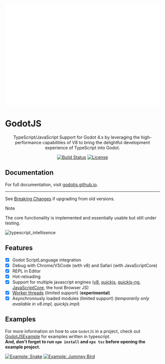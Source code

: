 <p align="center">
<picture>
  <source media="(min-width: 720px)" srcset="docs/header.svg">
  <img src="docs/header-mobile.svg" width="900" height="330" alt="GodotJS Logo">
</picture>
</p>

# **GodotJS**

<p align="center">
  TypeScript/JavaScript Support for Godot 4.x by leveraging the high-performance capabilities of V8 to bring the delightful development experience of TypeScript into Godot.
</p>

<p align="center">
    <a href="https://github.com/godotjs/GodotJS/actions"><img src="https://github.com/godotjs/GodotJS/actions/workflows/runner.yml/badge.svg?branch=main" alt="Build Status"></a>
    <a href="https://github.com/godotjs/GodotJS/blob/main/LICENSE"><img src="https://img.shields.io/badge/License-MIT-yellow.svg" alt="License"></a>
</p>

## Documentation

For full documentation, visit [godotjs.github.io](https://godotjs.github.io/documentation/getting-started/).

---

See [Breaking Changes](https://godotjs.github.io/misc/breaking-changes/) if upgrading from old versions.

> [!NOTE]
> The core functionality is implemented and essentially usable but still under testing.

![typescript_intellisence](https://godotjs.github.io/images/typescript_intellisence.png)

## Features

- [x] Godot ScriptLanguage integration
- [x] Debug with Chrome/VSCode (with v8) and Safari (with JavaScriptCore)
- [x] REPL in Editor
- [x] Hot-reloading
- [x] Support for multiple javascript engines ([v8](https://github.com/v8/v8), [quickjs](https://github.com/bellard/quickjs), [quickjs-ng](https://github.com/quickjs-ng/quickjs), [JavaScriptCore](https://developer.apple.com/documentation/javascriptcore), the host Browser JS)
- [x] [Worker threads](https://godotjs.github.io/documentation/experimental/worker/) (limited support) (**experimental**)
- [x] Asynchronously loaded modules (limited support) (_temporarily only available in v8.impl, quickjs.impl_)

## Examples

For more information on how to use `GodotJS` in a project, check out [GodotJSExample](https://github.com/ialex32x/GodotJSExample.git) for examples written in typescript.  
**And, don't forget to run `npm install` and `npx tsc` before opening the example project.**

[![Example: Snake](https://godotjs.github.io/images/snake_01.gif)](https://github.com/ialex32x/GodotJSExample.git)
[![Example: Jummpy Bird](https://godotjs.github.io/images/jumpybird.gif)](https://github.com/ialex32x/GodotJSExample.git)
